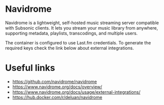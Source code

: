 # Navidrome

Navidrome is a lightweight, self-hosted music streaming server compatible with Subsonic clients. It lets you stream your music library from anywhere, supporting metadata, playlists, transcodings, and multiple users.

The container is configured to use Last.fm credentials. To generate the required keys check the link below about external integrations.

# Useful links

- https://github.com/navidrome/navidrome
- https://www.navidrome.org/docs/overview/
- https://www.navidrome.org/docs/usage/external-integrations/
- https://hub.docker.com/r/deluan/navidrome
